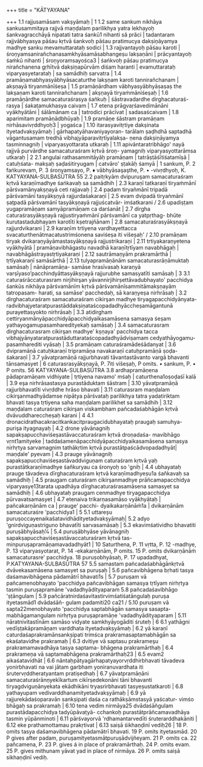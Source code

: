 +++
title = "KĀTYAYANA"

+++
1.1 rajjusamāsam vakṣyāmaḥ |
1
1.2 same sankum nikhāya sankusammitaya rajjvā maṇḍalam parilikhya yatra lekhayoḥ śankvagracchāyā nipatati tatra śankū1 nihanti să prăci | tadantaram rajjvābhyasya pāśau kṛtvā śankvoḥ pāśau pratimucya dakṣiņāyamya madhye sanku mevamuttarataḥ sodici |
1.3 rajjvantayoḥ pāśau karoti | śroṇyamsanirañchanasamkhyāsamāsabhangeṣu lakṣaṇāni | prācyantayoḥ śaṁkū nihanti | śroṇyoramsayośca3 | śańkvoḥ pāśau pratimucya nirañchanena gṛhītvā dakṣiņapūrvām diśam haranti | evamuttarataḥ viparyasyetarataḥ | sa samādhiḥ sarvatra |
1.4 pramāṇamabhyasyābhyāsacaturthe lakṣṇam karoti tannirañchanam | akṣṇayā tiryanmānīśeṣa |
1.5 pramāṇārdham vābhyasyābhyāsaṣaṣ the lakṣaṇam karoti tannirañchanam | akṣṇayā tiryaṁmāniśeṣaḥ |
1.6 pramāṇārdhe samacaturaśrasya śañkuḥ | śāstravadardhe dirghacaturaś- rasya | śakaṭamukhasya caivam |
1.7 etena prāgvaṛśavedimānāni vyākhyātāni | śālāmānam ca | tatrodici prācīvat | sadasaścaivam |
1.8 aparimitam pramāṇādbhūyaḥ |
1.9 pramāņe śāstram pramāṇam nirhāsavivṛddhyoḥ3 | yogaśca |
1.10 itarasyavitṛtiye dakṣinata ityetadvakṣyāmaḥ | gārhapatyāhavaniyayoran- tarālam ṣaḍhdhā saptadhā vāgantusamam tredhā vibhajyāparavitṛtīyalakṣa- ṇena dakṣiṇāyamya tasminnagniḥ | viparyasyottarata utkaraḥ |
1.11 apivāntaratribhāgo' nayā rajjvā purvārdhe samacaturaśram kṛtvā śroṇ- yamagniḥ viparyasyottarāmsa utkaraḥ |
2
2.1 angulai rathasammitāyāḥ pramāṇam | tatrāṣṭāśītiśatamīṣā | catuḥśata- makṣaḥ ṣaḍaśitiryugam | catvāro' ṣṭakāḥ śamyā |
1 sankum, P.
2 fańkurevam, P.
3
śroṇyamsayo, P.
♦ vābhyāsaşaşthe, P.
• -vivṛdhyoḥ, K.
KATYAYANA-SULBASŪTRA
55
2.2 paitṛkyām dvipuruşam samacaturaśram kṛtvā karaṇīmadhye śańkavaḥ sa samādhih |
2.3 karaṇī tatkaraṇī tiryaṁmānī pārśvamānyakṣṇayā ceti rajjavaḥ |
2.4 padam tiryañmānī tripadā pārśvamānī tasyākṣṇyā rajjurdaśakaraṇī | 2.5 evam dvipadā tiryaǹmānī ṣaṭpadā pārśvamānī tasyākṣṇayā rajjuścatvār- imśatkarani /
2.6 upadiṣṭam yugapramāņam samyāpramāṇam ca darśanāt |
2.7 dirgha caturaśrasyākṣṇayā rajjustiryaṁmānī pārśvamānī ca yatpṛthag- bhūte kurutastadubhayam karotīti kṣetrajñānam |
2.8 samacaturaśrasyākṣṇayā rajjurdvikarani |
2.9 karaṇīm trtiyena vardhayettacca svacaturthenātmacatustrimśonena saviśeṣa iti višeṣaḥ' /
2.10 pramāṇam tiryak dvikaraṇyāyāmastasyākṣṇayā rajjustrikaraņi |
2.11 trtiyakaraṇyetena vyākhyātā | pramāṇavibhāgastu navadhā karaṇītṛtīyam navabhāgaḥ | navabhāgāstrayastṛtiyakaraṇi |
2.12 sautrāmaṇyām prakramārthā | tṛtīyakaraṇī samāsārthā |
2.13 tulyapramāṇānām samacaturasrāṇāmuktaḥ samāsaḥ | nānāpramāṇa- samāse hrasīvasaḥ karaṇyā varṣīyaso’pacchindyāttasyākṣṇayā rajjurubhe samasyatīti samāsaḥ |
3
3.1 caturaśrāccaturasram nirjihirşan yāvannirjihirṣettāvadubhayato' pacchidya śankūs nikhāya pārśvamānīm kṛtvā pārśvamānīsammitāmakṣṇayām tatropasam- harati, sa samāse' pacchedaḥ, sā karaṇyeṣa nirhrāsaḥ |
3.2 dirghacaturaśram samacaturaśram cikirşan madhye tiryagapacchidyānyata- radvibhajyetaratpurastāddakṣiṇataścopadadhyāccheṣamāgantunā purayettasyokto
nirhrāsaḥ |
3.3 atidirgham cettiryanmānyāpacchidyāpacchidyaikasamāsena samasya śeṣam yathayogamupasamharedityekaḥ samāsaḥ |
3.4 samacaturasram dirghacaturasram cikirşan madhye' kṣṇaya' pacchidya tacca vibhajyānyataratpurastāduttarataścopadadhyādviṣamam cedyathāyogamu- pasamharediti vyāsaḥ |
3.5 pramāṇam caturaśramādeśādanyat |
3.6 dvipramāṇā catuḥkaraṇī tripramāņa navakaraṇī catuḥpramāṇā ṣoḍa- śakaraṇī |
3.7 yāvatpramāṇā rajjurbhavati tāvantastāvanto vargā bhavanti tānsamasyet |
6 caturasrasyākṣṇayā, P.
7iti višeṣaḥ, P omits.
• sankum, P.
• P omits.
56
KATYAYANA-SULBASŪTRA
3.8 ardhapramāṇena pādapramāṇam vidhiyate | tṛtiyena navamo' mśaḥ | caturthena1oṣoḍaśī kalā |
3.9 eșa nirhrāsastasya purastāduktam śāstram |
3.10 yāvatpramāṇā rajjurbhavatīti vivṛddhe hrāso bhavati |
3.11 caturasram maṇḍalam cikirşanmadhyādamse nipātya pārśvataḥ parilikhya tatra yadatiriktam bhavati tasya tṛtiyena saha maṇḍalam parilikhet sa samādhih |
3.12 maṇḍalam caturaśram cikirşan viskambham pañcadaśabhāgān kṛtvā dvāvuddhareccheṣaḥ karani |
4
4.1 dronacidrathacakracitkankacitpraugacidubhayataḥ praugaḥ samuhya- purişa ityagnayaḥ | 4.2 drone yāvānagniḥ sapakṣapucchaviśeṣastāvaccaturaśram kṛtvā droṇadaśa- mavibhāgo vṛnt1amityeke | taddaśamenāpacchidyāpacchidyaikasamāsena samasya nirhṛtya sarvamagnim tathākṛtim kṛtvā purastātpaścādvopadadhyāt| maṇḍale' pyevam |
4.3 prauge yāvānagniḥ sapakṣapucchaviśeṣastāvaddviguṇam caturaśram kṛtvā yaḥ purastātkaraṇīmadhye śaňkuryau ca śronyoḥ so 'gniḥ |
4.4 ubhayataḥ prauge tăvadeva dīrghacaturaśram kṛtvā karaṇīmadhyeṣu1a śaňkavaḥ sa samādhiḥ |
4.5 praugam caturaśram cikirşanmadhye prāñcamapacchidya viparyasye13tarata upadhāya dīrghacaturaśrasamāsena samasyet sa samādhiḥ |
4.6 ubhayataḥ praugam cenmadhye tiryagapacchidya pūrvavatsamasyet | 4.7 etenaiva trikarṇasamāso vyākhyātaḥ | pañcakarṇānām ca | prauge' pacchi- dyaikakarṇānāṁ1a | dvikarṇānām samacaturaśre 'pacchidya1 |
5
5.1 uttareșu puruṣoccayenaikaŝatavidhādityetadvakṣyāmaḥ| 5.2 adyo 'gnirdviguṇastriguno bhavatīti sarvasamāsaḥ |
5.3 ekavimśatividho bhavatiti puruṣābhyāsaḥ1⁄4 |
5.4 puruṣābhyāse yāvānagniḥ sapakṣapucchaviśeṣastāvaccaturaśram kṛtvā tas- minpuruṣapramāṇamavadadhyāt1 |
10 Saturthena, P.
11 vṛtta, P.
12 -madhye, P.
13 viparyasyotarat, P.
14 -ekakarṇānām, P omits.
15 P. omits dvikarṇānāṁ samacaturasre' pacchidya.
18 puruṣobhyāsaḥ, P.
17 upadadhyat, P.KATYAYANA-SULBASŪTRA
57
5.5 samastam pañcadaśabhāgānkṛtvā dvāvekasamāsena samasyet sa puruṣaḥ | 5.6 pañcavibhāgena bṛhati tasya daśamavibhāgena pādamātrī bhavati1s | 5.7 puruṣam vā pañcamenobhayato 'pacchidya pañcavibhāgan samasya tṛtīyam nirhṛtya tasmin purușapramāne 'vadadhyādityaparam
5.8 pañcadaśavibhāgo 'ṣṭāngulam |
5.9 pañcāratnirdaśavitastirvimśatiśatāngulaḥ puruṣa ityetasmād1 dvādaśāñ- gulam padamiti20 ca21 /
5.10 puruṣam vā sapta22menobhayato 'pacchidya saptabhāgān samasya sasapta- mabhāgamangulam nirhṛtya purușapramāṇe 'vadadhyādityaparam |
5.11 nāratnivitastīnām samāso vidyate samkhyāyogāditi śruteḥ |
6
6.1 yathāgni vedīṣṭakāpramāņam varddhata ityetadvakṣyāmaḥ |
6.2 yā karaṇī caturdaśaprakramānsankṣipati trimśca prakramasaptamabhāgān sa ekaśatavidhe prakramaḥ |
6.3 dvitiye vā saptasu prakrameşu prakramamavadhāya tasya saptama- bhāgena prakramārthaḥ |
6.4 prakrameņa vā saptamabhāgena prakramārthaḥ23 |
6.5 evam2 aikaśatavidhāt |
6.6 nāntaḥpātyagārhapatyayorvṛddhirbhavati tāvadeva yonirbhavati na vai jātam garbham yoniranuvardhata iti śrutervṛddheratyantam pratiṣedhaḥ | 6.7 yāvatpramāṇāni samacaturaśrānṇyekīkartum cikīrṣedekonāni tāni bhavanti tiryagdviguṇānyekata ekādhikāni tryasrirbhavati tasyeṣustatkaroti |
6.8 yathayupam vedivarddhanamityetadvakṣyāmaḥ |
6.9 yā rajjurekādaśoparavān sankṣipati daśa ca rathākṣāmstasyā yaścatur- vimśo bhāgaḥ sa prakramaḥ |
6.10 tena vedim nirmāya25 dvādaśāñgulam purastādapacchidya tadyūpāvaṭyā- cchankoḥ purastātprāñcamavadhāya tasmin yūpānminoti |
6.11 pārśvayorvā 'rdhamantarvedīti śruterarddhakāniti | 6.12 eke prathamottamau prakṛtivat |
6.13 saiṣā śikhaṇḍinī vediḥ26 |
18 P. omits tasya daŝamavibhāgena pādamātrī bhavati.
19 P. omits ityetasmād.
20 P gives after padam, purușamityetasmātpuruṣādvijñeyam.
21 P. omits ca.
22 pañcamena, P.
23 P. gives á in place of prakramārthaḥ.
24 P. omits evam.
25 P. gives mithunam yāvat yad in place of nirmāya.
26 P. omits saiṣā sikhaṇḍinī vediḥ.